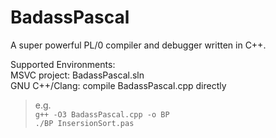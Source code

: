 # BadassPascal
A super powerful PL/0 compiler and debugger written in C++.   
  
Supported Environments:   
MSVC project: BadassPascal.sln  
GNU C++/Clang: compile BadassPascal.cpp directly  
>e.g.  
>`g++ -O3 BadassPascal.cpp -o BP`  
>`./BP InsersionSort.pas`  

